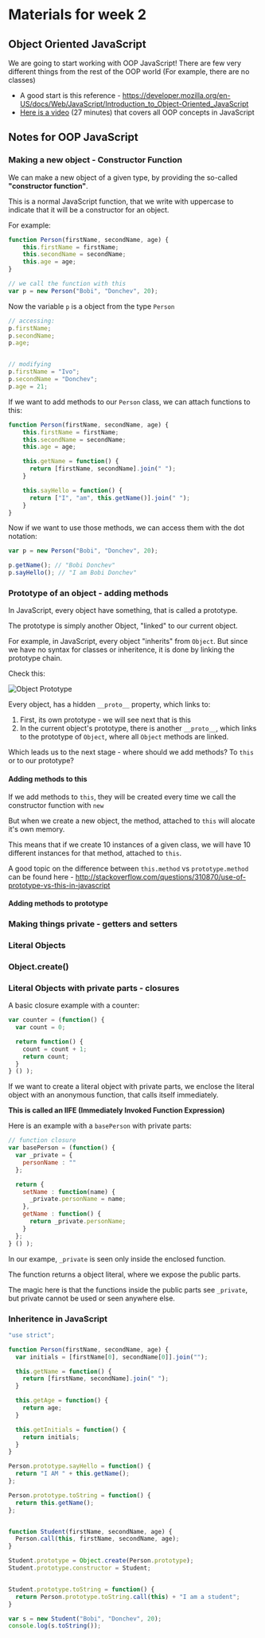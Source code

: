 # Materials for week 2

## Object Oriented JavaScript

We are going to start working with OOP JavaScript! There are few very different things from the rest of the OOP world (For example, there are no classes)

* A good start is this reference - https://developer.mozilla.org/en-US/docs/Web/JavaScript/Introduction_to_Object-Oriented_JavaScript
* [Here is a video](https://www.youtube.com/watch?feature=player_embedded&v=PMfcsYzj-9M) (27 minutes) that covers all OOP concepts in JavaScript

## Notes for OOP JavaScript

### Making a new object - Constructor Function

We can make a new object of a given type, by providing the so-called __"constructor function"__.

This is a normal JavaScript function, that we write with uppercase to indicate that it will be a constructor for an object.

For example:

```javascript
function Person(firstName, secondName, age) {
    this.firstName = firstName;
    this.secondName = secondName;
    this.age = age;
}

// we call the function with this
var p = new Person("Bobi", "Donchev", 20);
```

Now the variable `p` is a object from the type `Person`

```javascript
// accessing:
p.firstName;
p.secondName;
p.age;


// modifying
p.firstName = "Ivo";
p.secondName = "Donchev";
p.age = 21;
```

If we want to add methods to our `Person` class, we can attach functions to this:

```javascript
function Person(firstName, secondName, age) {
    this.firstName = firstName;
    this.secondName = secondName;
    this.age = age;

    this.getName = function() {
      return [firstName, secondName].join(" ");
    }

    this.sayHello = function() {
      return ["I", "am", this.getName()].join(" ");
    }
}
```

Now if we want to use those methods, we can access them with the dot notation:

```javascript
var p = new Person("Bobi", "Donchev", 20);

p.getName(); // "Bobi Donchev"
p.sayHello(); // "I am Bobi Donchev"
```

### Prototype of an object - adding methods

In JavaScript, every object have something, that is called a prototype.

The prototype is simply another Object, "linked" to our current object.

For example, in JavaScript, every object "inherits" from `Object`. But since we have no syntax for classes or inheritence, it is done by linking the prototype chain.

Check this:

![Object Prototype](https://raw.githubusercontent.com/HackBulgaria/Frontend-JavaScript-1/master/week2/material_images/object_prototype.png)

Every object, has a hidden `__proto__` property, which links to:

1. First, its own prototype - we will see next that is this
2. In the current object's prototype, there is another `__proto__`, which links to the prototype of `Object`, where all `Object` methods are linked.

Which leads us to the next stage - where should we add methods? To `this` or to our prototype?

#### Adding methods to this

If we add methods to `this`, they will be created every time we call the constructor function with `new`

But when we create a new object, the method, attached to `this` will alocate it's own memory.

This means that if we create 10 instances of a given class, we will have 10 different instances for that method, attached to `this`.

A good topic on the difference between `this.method` vs `prototype.method` can be found here - http://stackoverflow.com/questions/310870/use-of-prototype-vs-this-in-javascript

#### Adding methods to prototype

### Making things private - getters and setters

### Literal Objects

### Object.create()

### Literal Objects with private parts - closures

A basic closure example with a counter:

```javascript
var counter = (function() {
  var count = 0;

  return function() {
    count = count + 1;
    return count;
  }
} () );
```

If we want to create a literal object with private parts, we enclose the literal object with an anonymous function, that calls itself immediately.

__This is called an IIFE (Immediately Invoked Function Expression)__

Here is an example with a `basePerson` with private parts:

```javascript
// function closure
var basePerson = (function() {
  var _private = {
    personName : ""
  };

  return {
    setName : function(name) {
      _private.personName = name;
    },
    getName : function() {
      return _private.personName;
    }
  };
} () );
```

In our exampe, `_private` is seen only inside the enclosed function.

The function returns a object literal, where we expose the public parts.

The magic here is that the functions inside the public parts see `_private`, but private cannot be used or seen anywhere else.

### Inheritence in JavaScript

```javascript
"use strict";

function Person(firstName, secondName, age) {
  var initials = [firstName[0], secondName[0]].join("");

  this.getName = function() {
    return [firstName, secondName].join(" ");
  }

  this.getAge = function() {
    return age;
  }

  this.getInitials = function() {
    return initials;
  }
}

Person.prototype.sayHello = function() {
  return "I AM " + this.getName();
};

Person.prototype.toString = function() {
  return this.getName();
};


function Student(firstName, secondName, age) {
  Person.call(this, firstName, secondName, age);
}

Student.prototype = Object.create(Person.prototype);
Student.prototype.constructor = Student;


Student.prototype.toString = function() {
  return Person.prototype.toString.call(this) + "I am a student";
}

var s = new Student("Bobi", "Donchev", 20);
console.log(s.toString());
```
